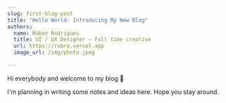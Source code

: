 ```yaml
---
slug: first-blog-post
title: "Hello World: Introducing My New Blog"
authors:
  name: Rúben Rodrigues
  title: UI / UX Designer — Full time creative
  url: https://rubro.vercel.app
  image_url: /img/photo.jpeg

---
```


Hi everybody and welcome to my blog 👋

I'm planning in writing some notes and ideas here. Hope you stay around.

